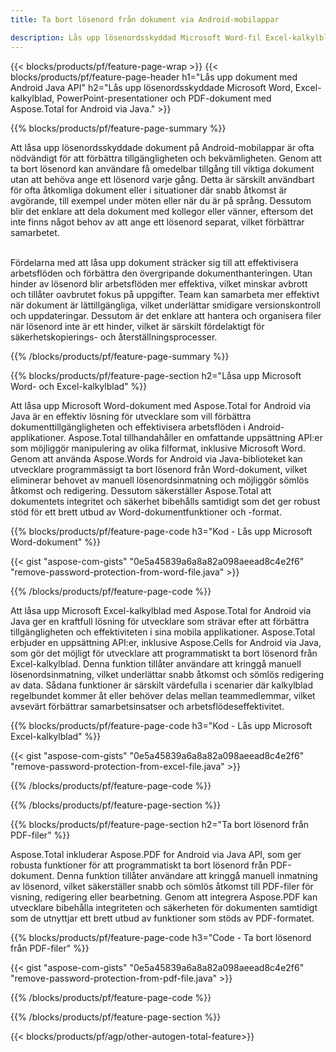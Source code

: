 ```yaml
---
title: Ta bort lösenord från dokument via Android-mobilappar

description: Lås upp lösenordsskyddad Microsoft Word-fil Excel-kalkylblad PowerPoint-presentation och PDF-filer via mobil Android-applikation.
---
```


{{< blocks/products/pf/feature-page-wrap >}}
{{< blocks/products/pf/feature-page-header h1="Lås upp dokument med Android Java API" h2="Lås upp lösenordsskyddade Microsoft Word, Excel-kalkylblad, PowerPoint-presentationer och PDF-dokument med Aspose.Total for Android via Java." >}}

{{% blocks/products/pf/feature-page-summary %}}

Att låsa upp lösenordsskyddade dokument på Android-mobilappar är ofta nödvändigt för att förbättra tillgängligheten och bekvämligheten. Genom att ta bort lösenord kan användare få omedelbar tillgång till viktiga dokument utan att behöva ange ett lösenord varje gång. Detta är särskilt användbart för ofta åtkomliga dokument eller i situationer där snabb åtkomst är avgörande, till exempel under möten eller när du är på språng. Dessutom blir det enklare att dela dokument med kollegor eller vänner, eftersom det inte finns något behov av att ange ett lösenord separat, vilket förbättrar samarbetet. <br /><br />

Fördelarna med att låsa upp dokument sträcker sig till att effektivisera arbetsflöden och förbättra den övergripande dokumenthanteringen. Utan hinder av lösenord blir arbetsflöden mer effektiva, vilket minskar avbrott och tillåter oavbrutet fokus på uppgifter. Team kan samarbeta mer effektivt när dokument är lättillgängliga, vilket underlättar smidigare versionskontroll och uppdateringar. Dessutom är det enklare att hantera och organisera filer när lösenord inte är ett hinder, vilket är särskilt fördelaktigt för säkerhetskopierings- och återställningsprocesser. 

{{% /blocks/products/pf/feature-page-summary  %}}

{{% blocks/products/pf/feature-page-section  h2="Låsa upp Microsoft Word- och Excel-kalkylblad" %}}

Att låsa upp Microsoft Word-dokument med Aspose.Total for Android via Java är en effektiv lösning för utvecklare som vill förbättra dokumenttillgängligheten och effektivisera arbetsflöden i Android-applikationer. Aspose.Total tillhandahåller en omfattande uppsättning API:er som möjliggör manipulering av olika filformat, inklusive Microsoft Word. Genom att använda Aspose.Words for Android via Java-biblioteket kan utvecklare programmässigt ta bort lösenord från Word-dokument, vilket eliminerar behovet av manuell lösenordsinmatning och möjliggör sömlös åtkomst och redigering. Dessutom säkerställer Aspose.Total att dokumentets integritet och säkerhet bibehålls samtidigt som det ger robust stöd för ett brett utbud av Word-dokumentfunktioner och -format.

{{% blocks/products/pf/feature-page-code h3="Kod - Lås upp Microsoft Word-dokument" %}}

{{< gist "aspose-com-gists" "0e5a45839a6a8a82a098aeead8c4e2f6" "remove-password-protection-from-word-file.java" >}}

{{% /blocks/products/pf/feature-page-code  %}}

Att låsa upp Microsoft Excel-kalkylblad med Aspose.Total for Android via Java ger en kraftfull lösning för utvecklare som strävar efter att förbättra tillgängligheten och effektiviteten i sina mobila applikationer. Aspose.Total erbjuder en uppsättning API:er, inklusive Aspose.Cells for Android via Java, som gör det möjligt för utvecklare att programmatiskt ta bort lösenord från Excel-kalkylblad. Denna funktion tillåter användare att kringgå manuell lösenordsinmatning, vilket underlättar snabb åtkomst och sömlös redigering av data. Sådana funktioner är särskilt värdefulla i scenarier där kalkylblad regelbundet kommer åt eller behöver delas mellan teammedlemmar, vilket avsevärt förbättrar samarbetsinsatser och arbetsflödeseffektivitet. 

{{% blocks/products/pf/feature-page-code h3="Kod - Lås upp Microsoft Excel-kalkylblad" %}}

{{< gist "aspose-com-gists" "0e5a45839a6a8a82a098aeead8c4e2f6" "remove-password-protection-from-excel-file.java" >}}

{{% /blocks/products/pf/feature-page-code  %}}

{{% /blocks/products/pf/feature-page-section %}}

{{% blocks/products/pf/feature-page-section  h2="Ta bort lösenord från PDF-filer" %}}

Aspose.Total inkluderar Aspose.PDF for Android via Java API, som ger robusta funktioner för att programmatiskt ta bort lösenord från PDF-dokument. Denna funktion tillåter användare att kringgå manuell inmatning av lösenord, vilket säkerställer snabb och sömlös åtkomst till PDF-filer för visning, redigering eller bearbetning. Genom att integrera Aspose.PDF kan utvecklare bibehålla integriteten och säkerheten för dokumenten samtidigt som de utnyttjar ett brett utbud av funktioner som stöds av PDF-formatet. 

{{% blocks/products/pf/feature-page-code h3="Code - Ta bort lösenord från PDF-filer" %}}

{{< gist "aspose-com-gists" "0e5a45839a6a8a82a098aeead8c4e2f6" "remove-password-protection-from-pdf-file.java" >}}

{{% /blocks/products/pf/feature-page-code  %}}

{{% /blocks/products/pf/feature-page-section %}}

{{< blocks/products/pf/agp/other-autogen-total-feature>}}